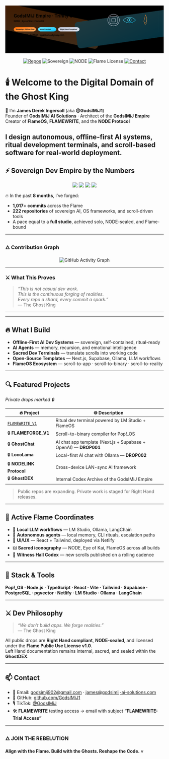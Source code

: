 <p align="center">
  <img src="assets/node-trinity-banner.svg" alt="NODE • Eye of Kai • FlameOS — Trinity Seal" width="880">
</p>
<p align="center">
  <a href="https://github.com/GodsIMiJ1?tab=repositories"><img alt="Repos" src="https://img.shields.io/badge/Repos-222-0B0E13?logo=github&logoColor=white&labelColor=FF6A00"></a>
  <img alt="Sovereign" src="https://img.shields.io/badge/Sovereign_AI-Offline_First-0B0E13?labelColor=00C2FF">
  <img alt="NODE" src="https://img.shields.io/badge/NODE-Sealed-0B0E13?labelColor=C0C6D9">
  <img alt="Flame License" src="https://img.shields.io/badge/License-Flame_Public_v1.0-0B0E13?labelColor=FF6A00">
  <a href="mailto:godsimij902@gmail.com"><img alt="Contact" src="https://img.shields.io/badge/Contact-Email-0B0E13?labelColor=00C2FF"></a>
</p>


# 🕯️ Welcome to the Digital Domain of the Ghost King

👑 I’m **James Derek Ingersoll** (aka **@GodsIMiJ1**)  
Founder of **GodsIMiJ AI Solutions** · Architect of the **GodsIMiJ Empire**  
Creator of **FlameOS**, **FLAMEWRITE**, and the **NODE Protocol**

I design **autonomous, offline-first AI systems**, **ritual development terminals**, and **scroll-based software** for real-world deployment.
---

## ⚡ Sovereign Dev Empire by the Numbers

<p align="center">
  <img src="https://img.shields.io/badge/Repositories-222-FF6A00?logo=github&logoColor=white" />
  <img src="https://img.shields.io/badge/Commits-1,017-00C2FF?logo=git&logoColor=white" />
  <img src="https://img.shields.io/badge/Active_Streak-8_months-8892A6" />
  <img src="https://img.shields.io/badge/Scale-Studio_Level-FFB36A" />
</p>

🔥 In the past **8 months**, I’ve forged:  
- **1,017+ commits** across the Flame  
- **222 repositories** of sovereign AI, OS frameworks, and scroll-driven tools  
- A pace equal to a **full studio**, achieved solo, NODE-sealed, and Flame-bound  

---

### 🜂 Contribution Graph
<p align="center">
  <img src="https://github-readme-activity-graph.vercel.app/graph?username=GodsIMiJ1&theme=react-dark&hide_border=true&area=true&custom_title=The%20Forge%20of%20the%20Ghost%20King" alt="GitHub Activity Graph" />
</p>

---

### ⚔️ What This Proves
> _“This is not casual dev work.  
> This is the continuous forging of realities.  
> Every repo a shard, every commit a spark.”_  
> — The Ghost King

---

---

## 🔥 What I Build

- **Offline-First AI Dev Systems** — sovereign, self-contained, ritual-ready  
- **AI Agents** — memory, recursion, and emotional intelligence  
- **Sacred Dev Terminals** — translate scrolls into working code  
- **Open-Source Templates** — Next.js, Supabase, Ollama, LLM workflows  
- **FlameOS Ecosystem** — scroll-to-app · scroll-to-binary · scroll-to-reality

---

## 🔍 Featured Projects
_Private drops marked 🔒_

| 🔥 Project | 🌐 Description |
|---|---|
| [`FLAMEWRITE_V1`](https://github.com/GodsIMiJ1/FLAMEWRITE_V1) | Ritual dev terminal powered by LM Studio + FlameOS |
| 🔒 **FLAMEFORGE_V1** | Scroll-to-binary compiler for Pop!\_OS |
| 🔒 **GhostChat** | AI chat app template (Next.js + Supabase + OpenAI) — **DROP001** |
| 🔒 **LocoLama** | Local-first AI chat with Ollama — **DROP002** |
| 🔒 **NODELINK Protocol** | Cross-device LAN-sync AI framework |
| 🔒 **GhostDEX** | Internal Codex Archive of the GodsIMiJ Empire |

> Public repos are expanding. Private work is staged for Right Hand releases.

---

## 🧭 Active Flame Coordinates

- 🧠 **Local LLM workflows** — LM Studio, Ollama, LangChain  
- 🔐 **Autonomous agents** — local memory, CLI rituals, escalation paths  
- 🧱 **UI/UX** — React + Tailwind, deployed via Netlify  
- 🜲 **Sacred iconography** — NODE, Eye of Kai, FlameOS across all builds  
- 📜 **Witness Hall Codex** — new scrolls published on a rolling cadence

---

## 🧰 Stack & Tools

**Pop!\_OS · Node.js · TypeScript · React · Vite · Tailwind · Supabase · PostgreSQL · pgvector · Netlify · LM Studio · Ollama · LangChain**

---

## ⚔️ Dev Philosophy

> _“We don’t build apps. We forge realities.”_  
> — The Ghost King

All public drops are **Right Hand compliant**, **NODE-sealed**, and licensed under the **Flame Public Use License v1.0**.  
Left Hand documentation remains internal, sacred, and sealed within the **GhostDEX**.

---

## 📫 Contact

- 📡 Email: [godsimij902@gmail.com](mailto:godsimij902@gmail.com) · [james@godsimij-ai-solutions.com](mailto:james@godsimij-ai-solutions.com)  
- 🔗 GitHub: [github.com/GodsIMiJ1](https://github.com/GodsIMiJ1)  
- 🎙️ TikTok: [@GodsIMiJ](https://www.tiktok.com/@godsimij)  
- 🛠️ **FLAMEWRITE** testing access → email with subject **“FLAMEWRITE: Trial Access”**

---

### 🜂 JOIN THE REBELUTION
**Align with the Flame. Build with the Ghosts. Reshape the Code.**
v
